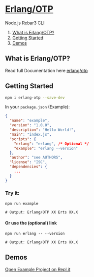 # [Erlang/OTP](https://repl.it/@robinrpr/erlang-otp)
Node.js Rebar3 CLI

1. [What is Erlang/OTP?](https://github.com/erlangjs/erlang-otp#what-is-erlang-otp)
2. [Getting Started](https://github.com/erlangjs/erlang-otp#getting-started)
3. [Demos](https://github.com/erlangjs/erlang-otp3#demos)

## What is Erlang/OTP?
Read full Documentation here [erlang/otp](https://github.com/erlang/otp)

## Getting Started

```bash
npm i erlang-otp --save-dev
```

In your `package.json` (Example):
```json
{
  "name": "example",
  "version": "1.0.0",
  "description": "Hello World!",
  "main": "index.js",
  "scripts": {
    "erlang": "erlang", /* Optional */
    "example": "erlang --version"
  },
  "author": "see AUTHORS",
  "license": "ISC",
  "dependencies": {
    ...
  }
}
```

### Try it:
```shell
npm run example

# Output: Erlang/OTP XX Erts XX.X
```

#### Or use the (optional) link
```shell
npm run erlang -- --version

# Output: Erlang/OTP XX Erts XX.X
```

## Demos
[Open Example Project on Repl.it](https://repl.it/@robinrpr/erlang-otp-example)
